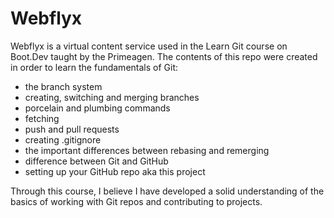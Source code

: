 # Webflyx

Webflyx is a virtual content service used in the Learn Git course on Boot.Dev taught by the Primeagen. The contents of this repo were created in order to learn the fundamentals of Git:
- the branch system
- creating, switching and merging branches
- porcelain and plumbing commands
- fetching
- push and pull requests
- creating .gitignore
- the important differences between rebasing and remerging
- difference between Git and GitHub
- setting up your GitHub repo aka this project

Through this course, I believe I have developed a solid understanding of the basics of working with Git repos and contributing to projects.
